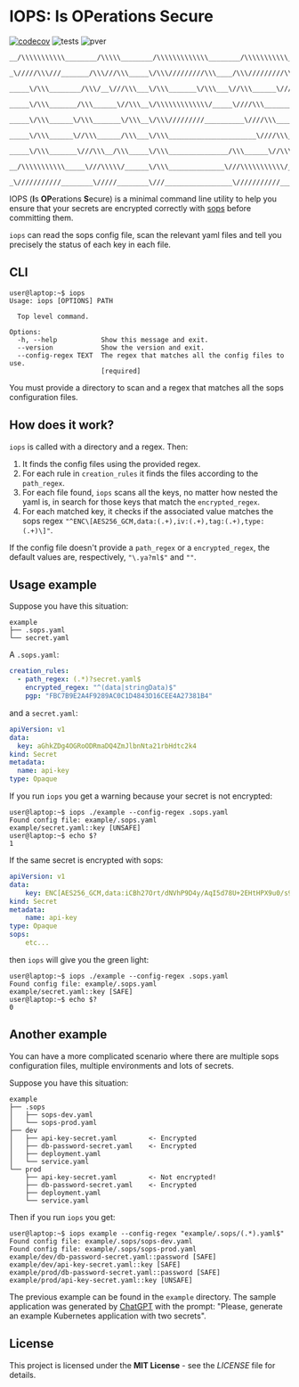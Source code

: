 # IOPS: **I**s **OP**erations **S**ecure

[![codecov](https://codecov.io/gh/lorenzophys/iops/branch/main/graph/badge.svg?token=7RQ5P3X22D)](https://codecov.io/gh/lorenzophys/iops)
![tests](https://img.shields.io/github/actions/workflow/status/lorenzophys/iops/test-workflow?branch=main&label=tests)
![pver](https://img.shields.io/pypi/pyversions/iops)

```ascii
__/\\\\\\\\\\\________/\\\\\________/\\\\\\\\\\\\\________/\\\\\\\\\\\___        
 _\/////\\\///_______/\\\///\\\_____\/\\\/////////\\\____/\\\/////////\\\_       
  _____\/\\\________/\\\/__\///\\\___\/\\\_______\/\\\___\//\\\______\///__      
   _____\/\\\_______/\\\______\//\\\__\/\\\\\\\\\\\\\/_____\////\\\_________     
    _____\/\\\______\/\\\_______\/\\\__\/\\\/////////__________\////\\\______    
     _____\/\\\______\//\\\______/\\\___\/\\\______________________\////\\\___   
      _____\/\\\_______\///\\\__/\\\_____\/\\\_______________/\\\______\//\\\__  
       __/\\\\\\\\\\\_____\///\\\\\/______\/\\\______________\///\\\\\\\\\\\/___ 
        _\///////////________\/////________\///_________________\///////////_____
```

IOPS (**I**s **OP**erations **S**ecure) is a minimal command line utility to help you ensure that your secrets are encrypted correctly with [sops](https://github.com/mozilla/sops) before committing them.

`iops` can read the sops config file, scan the relevant yaml files and tell you precisely the status of each key in each file.

## CLI

```console
user@laptop:~$ iops
Usage: iops [OPTIONS] PATH

  Top level command.

Options:
  -h, --help           Show this message and exit.
  --version            Show the version and exit.
  --config-regex TEXT  The regex that matches all the config files to use.
                       [required]
```

You must provide a directory to scan and a regex that matches all the sops configuration files.

## How does it work?

`iops` is called with a directory and a regex. Then:

1. It finds the config files using the provided regex.
2. For each rule in `creation_rules` it finds the files according to the `path_regex`.
3. For each file found, `iops` scans all the keys, no matter how nested the yaml is, in search for those keys that match the `encrypted_regex`.
4. For each matched key, it checks if the associated value matches the sops regex `"^ENC\[AES256_GCM,data:(.+),iv:(.+),tag:(.+),type:(.+)\]"`.

If the config file doesn't provide a `path_regex` or a `encrypted_regex`, the default values are, respectively, `"\.ya?ml$"` and `""`.

## Usage example

Suppose you have this situation:

```text
example
├── .sops.yaml
└── secret.yaml
```

A `.sops.yaml`:

```yaml
creation_rules:
  - path_regex: (.*)?secret.yaml$
    encrypted_regex: "^(data|stringData)$"
    pgp: "FBC7B9E2A4F9289AC0C1D4843D16CEE4A27381B4"
```

and a `secret.yaml`:

```yaml
apiVersion: v1
data:
  key: aGhkZDg4OGRoODRmaDQ4ZmJlbnNta21rbHdtc2k4
kind: Secret
metadata:
  name: api-key
type: Opaque
```

If you run `iops` you get a warning because your secret is not encrypted:

```console
user@laptop:~$ iops ./example --config-regex .sops.yaml
Found config file: example/.sops.yaml
example/secret.yaml::key [UNSAFE]
user@laptop:~$ echo $?
1
```

If the same secret is encrypted with sops:

```yaml
apiVersion: v1
data:
    key: ENC[AES256_GCM,data:iCBh27Ort/dNVhP9D4y/AqI5d78U+2EHtHPX9u0/s9ANhA2VeqKSOQ==,iv:HkQVUgB6nvN3TU355K/PTU2NroahHAdoJhzJdgZFMwo=,tag:ayNppVmYJ/MLGrW9RtjV1A==,type:str]
kind: Secret
metadata:
    name: api-key
type: Opaque
sops:
    etc...

```

then `iops` will give you the green light:

```console
user@laptop:~$ iops ./example --config-regex .sops.yaml
Found config file: example/.sops.yaml
example/secret.yaml::key [SAFE]
user@laptop:~$ echo $?
0
```

## Another example

You can have a more complicated scenario where there are multiple sops configuration files, multiple environments and lots of secrets.

Suppose you have this situation:

```text
example
├── .sops
│   ├── sops-dev.yaml
│   └── sops-prod.yaml
├── dev
│   ├── api-key-secret.yaml        <- Encrypted
│   ├── db-password-secret.yaml    <- Encrypted
│   ├── deployment.yaml
│   └── service.yaml
└── prod
    ├── api-key-secret.yaml        <- Not encrypted!
    ├── db-password-secret.yaml    <- Encrypted
    ├── deployment.yaml
    └── service.yaml
```

Then if you run `iops` you get:

```console
user@laptop:~$ iops example --config-regex "example/.sops/(.*).yaml$"
Found config file: example/.sops/sops-dev.yaml
Found config file: example/.sops/sops-prod.yaml
example/dev/db-password-secret.yaml::password [SAFE]
example/dev/api-key-secret.yaml::key [SAFE]
example/prod/db-password-secret.yaml::password [SAFE]
example/prod/api-key-secret.yaml::key [UNSAFE]
```

The previous example can be found in the `example` directory. The sample application was generated by [ChatGPT](https://chat.openai.com/chat) with the prompt: "Please, generate an example Kubernetes application with two secrets".

## License

This project is licensed under the **MIT License** - see the *LICENSE* file for details.
